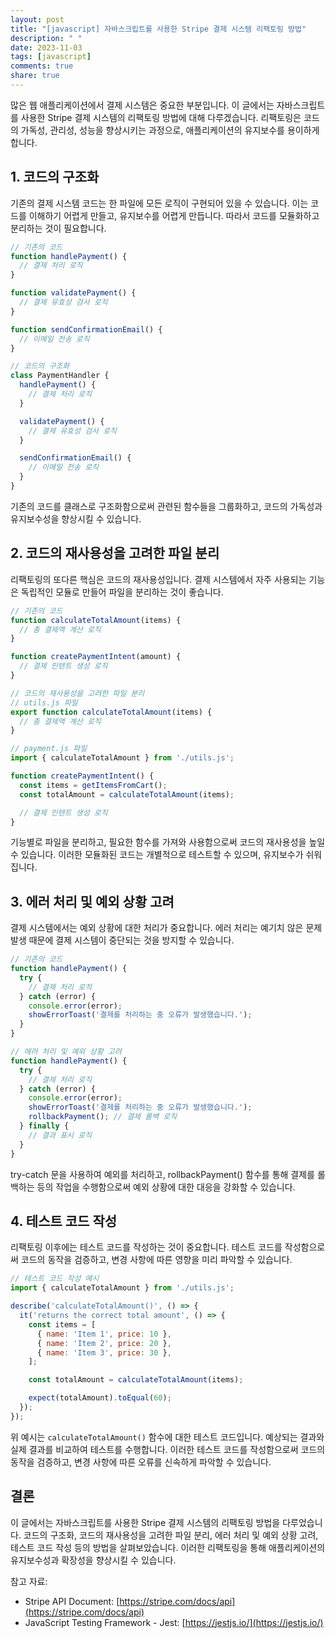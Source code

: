 ```yaml
---
layout: post
title: "[javascript] 자바스크립트를 사용한 Stripe 결제 시스템 리팩토링 방법"
description: " "
date: 2023-11-03
tags: [javascript]
comments: true
share: true
---
```


많은 웹 애플리케이션에서 결제 시스템은 중요한 부분입니다. 이 글에서는 자바스크립트를 사용한 Stripe 결제 시스템의 리팩토링 방법에 대해 다루겠습니다. 리팩토링은 코드의 가독성, 관리성, 성능을 향상시키는 과정으로, 애플리케이션의 유지보수를 용이하게 합니다.

## 1. 코드의 구조화

기존의 결제 시스템 코드는 한 파일에 모든 로직이 구현되어 있을 수 있습니다. 이는 코드를 이해하기 어렵게 만들고, 유지보수를 어렵게 만듭니다. 따라서 코드를 모듈화하고 분리하는 것이 필요합니다.

```javascript
// 기존의 코드
function handlePayment() {
  // 결제 처리 로직
}

function validatePayment() {
  // 결제 유효성 검사 로직
}

function sendConfirmationEmail() {
  // 이메일 전송 로직
}

// 코드의 구조화
class PaymentHandler {
  handlePayment() {
    // 결제 처리 로직
  }

  validatePayment() {
    // 결제 유효성 검사 로직
  }

  sendConfirmationEmail() {
    // 이메일 전송 로직
  }
}
```

기존의 코드를 클래스로 구조화함으로써 관련된 함수들을 그룹화하고, 코드의 가독성과 유지보수성을 향상시킬 수 있습니다.

## 2. 코드의 재사용성을 고려한 파일 분리

리팩토링의 또다른 핵심은 코드의 재사용성입니다. 결제 시스템에서 자주 사용되는 기능은 독립적인 모듈로 만들어 파일을 분리하는 것이 좋습니다.

```javascript
// 기존의 코드
function calculateTotalAmount(items) {
  // 총 결제액 계산 로직
}

function createPaymentIntent(amount) {
  // 결제 인텐트 생성 로직
}

// 코드의 재사용성을 고려한 파일 분리
// utils.js 파일
export function calculateTotalAmount(items) {
  // 총 결제액 계산 로직
}

// payment.js 파일
import { calculateTotalAmount } from './utils.js';

function createPaymentIntent() {
  const items = getItemsFromCart();
  const totalAmount = calculateTotalAmount(items);

  // 결제 인텐트 생성 로직
}
```

기능별로 파일을 분리하고, 필요한 함수를 가져와 사용함으로써 코드의 재사용성을 높일 수 있습니다. 이러한 모듈화된 코드는 개별적으로 테스트할 수 있으며, 유지보수가 쉬워집니다.

## 3. 에러 처리 및 예외 상황 고려

결제 시스템에서는 예외 상황에 대한 처리가 중요합니다. 에러 처리는 예기치 않은 문제 발생 때문에 결제 시스템이 중단되는 것을 방지할 수 있습니다.

```javascript
// 기존의 코드
function handlePayment() {
  try {
    // 결제 처리 로직
  } catch (error) {
    console.error(error);
    showErrorToast('결제를 처리하는 중 오류가 발생했습니다.');
  }
}

// 에러 처리 및 예외 상황 고려
function handlePayment() {
  try {
    // 결제 처리 로직
  } catch (error) {
    console.error(error);
    showErrorToast('결제를 처리하는 중 오류가 발생했습니다.');
    rollbackPayment(); // 결제 롤백 로직
  } finally {
    // 결과 표시 로직
  }
}
```

try-catch 문을 사용하여 예외를 처리하고, rollbackPayment() 함수를 통해 결제를 롤백하는 등의 작업을 수행함으로써 예외 상황에 대한 대응을 강화할 수 있습니다.

## 4. 테스트 코드 작성

리팩토링 이후에는 테스트 코드를 작성하는 것이 중요합니다. 테스트 코드를 작성함으로써 코드의 동작을 검증하고, 변경 사항에 따른 영향을 미리 파악할 수 있습니다.

```javascript
// 테스트 코드 작성 예시
import { calculateTotalAmount } from './utils.js';

describe('calculateTotalAmount()', () => {
  it('returns the correct total amount', () => {
    const items = [
      { name: 'Item 1', price: 10 },
      { name: 'Item 2', price: 20 },
      { name: 'Item 3', price: 30 },
    ];

    const totalAmount = calculateTotalAmount(items);

    expect(totalAmount).toEqual(60);
  });
});
```

위 예시는 `calculateTotalAmount()` 함수에 대한 테스트 코드입니다. 예상되는 결과와 실제 결과를 비교하여 테스트를 수행합니다. 이러한 테스트 코드를 작성함으로써 코드의 동작을 검증하고, 변경 사항에 따른 오류를 신속하게 파악할 수 있습니다.

## 결론

이 글에서는 자바스크립트를 사용한 Stripe 결제 시스템의 리팩토링 방법을 다루었습니다. 코드의 구조화, 코드의 재사용성을 고려한 파일 분리, 에러 처리 및 예외 상황 고려, 테스트 코드 작성 등의 방법을 살펴보았습니다. 이러한 리팩토링을 통해 애플리케이션의 유지보수성과 확장성을 향상시킬 수 있습니다.

참고 자료:
- Stripe API Document: [https://stripe.com/docs/api](https://stripe.com/docs/api)
- JavaScript Testing Framework - Jest: [https://jestjs.io/](https://jestjs.io/)